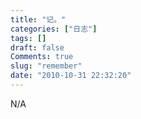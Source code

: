 ```yaml
---
title: "记。"
categories: ["日志"]
tags: []
draft: false
Comments: true
slug: "remember"
date: "2010-10-31 22:32:20"
---
```


N/A

